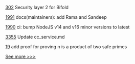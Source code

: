 
[302](https://github.com/hyperledger/aries-mobile-agent-react-native/pull/302) Security layer 2 for Bifold

[1991](https://github.com/hyperledger/cactus/pull/1991) docs(maintainers): add Rama and Sandeep

[1990](https://github.com/hyperledger/cactus/pull/1990) ci: bump NodeJS v14 and v16 minor versions to latest

[3355](https://github.com/hyperledger/fabric/pull/3355) Update cc_service.md

[19](https://github.com/hyperledger/ursa-docs/pull/19) add proof for proving n is a product of two safe primes


[See more >>>](https://start-here.hyperledger.org/pull-requests)
